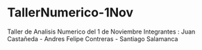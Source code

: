 # TallerNumerico-1Nov
Taller de Analisis Numerico del 1 de Noviembre
Integrantes : Juan Castañeda - Andres Felipe Contreras - Santiago Salamanca
